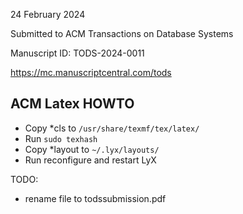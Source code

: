
24 February 2024

Submitted to ACM Transactions on Database Systems

Manuscript ID: TODS-2024-0011

https://mc.manuscriptcentral.com/tods

ACM Latex HOWTO
---------------
* Copy *cls to `/usr/share/texmf/tex/latex/`
* Run `sudo texhash`
* Copy *layout to `~/.lyx/layouts/`
* Run reconfigure and restart LyX

TODO:
* rename file to todssubmission.pdf

